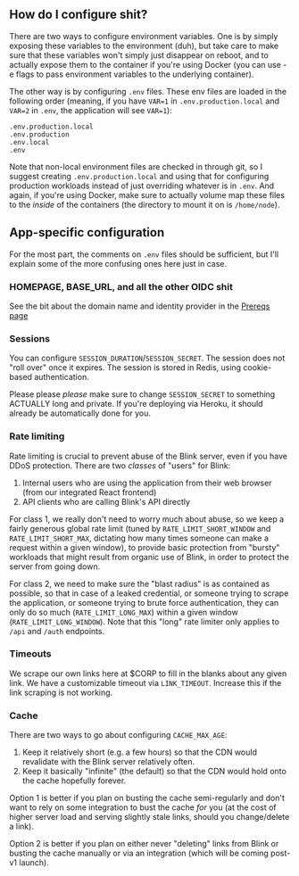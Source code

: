 ## How do I configure shit?

There are two ways to configure environment variables. One is by simply exposing these variables to the environment (duh), but take care to make sure that these variables won't simply just disappear on reboot, and to actually expose them to the container if you're using Docker (you can use -e flags to pass environment variables to the underlying container).

The other way is by configuring `.env` files. These env files are loaded in the following order (meaning, if you have `VAR=1` in `.env.production.local` and `VAR=2` in `.env`, the application will see `VAR=1`):

```
.env.production.local
.env.production
.env.local
.env
```

Note that non-local environment files are checked in through git, so I suggest creating `.env.production.local` and using that for configuring production workloads instead of just overriding whatever is in `.env`. And again, if you're using Docker, make sure to actually volume map these files to the _inside_ of the containers (the directory to mount it on is `/home/node`).

## App-specific configuration

For the most part, the comments on `.env` files should be sufficient, but I'll explain some of the more confusing ones here just in case.

### HOMEPAGE, BASE_URL, and all the other OIDC shit

See the bit about the domain name and identity provider in the [Prereqs page](/Installation/2.1%20Prerequisites)

### Sessions

You can configure `SESSION_DURATION`/`SESSION_SECRET`. The session does not "roll over" once it expires. The session is stored in Redis, using cookie-based authentication.

Please please _please_ make sure to change `SESSION_SECRET` to something ACTUALLY long and private. If you're deploying via Heroku, it should already be automatically done for you.

### Rate limiting

Rate limiting is crucial to prevent abuse of the Blink server, even if you have DDoS protection. There are two _classes_ of "users" for Blink:

1. Internal users who are using the application from their web browser (from our integrated React frontend)
2. API clients who are calling Blink's API directly

For class 1, we really don't need to worry much about abuse, so we keep a fairly generous global rate limit (tuned by `RATE_LIMIT_SHORT_WINDOW` and `RATE_LIMIT_SHORT_MAX`, dictating how many times someone can make a request within a given window), to provide basic protection from "bursty" workloads that might result from organic use of Blink, in order to protect the server from going down.

For class 2, we need to make sure the "blast radius" is as contained as possible, so that in case of a leaked credential, or someone trying to scrape the application, or someone trying to brute force authentication, they can only do so much (`RATE_LIMIT_LONG_MAX`) within a given window (`RATE_LIMIT_LONG_WINDOW`). Note that this "long" rate limiter only applies to `/api` and `/auth` endpoints.

### Timeouts

We scrape our own links here at $CORP to fill in the blanks about any given link. We have a customizable timeout via `LINK_TIMEOUT`. Increase this if the link scraping is not working.

### Cache

There are two ways to go about configuring `CACHE_MAX_AGE`:

1. Keep it relatively short (e.g. a few hours) so that the CDN would revalidate with the Blink server relatively often.
2. Keep it basically "infinite" (the default) so that the CDN would hold onto the cache hopefully forever.

Option 1 is better if you plan on busting the cache semi-regularly and don't want to rely on some integration to bust the cache _for_ you (at the cost of higher server load and serving slightly stale links, should you change/delete a link).

Option 2 is better if you plan on either never "deleting" links from Blink or busting the cache manually or via an integration (which will be coming post-v1 launch).
